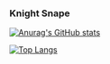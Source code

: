 ### Knight Snape

[![Anurag's GitHub stats](https://github-readme-stats.vercel.app/api?username=KnightSnape)](https://github.com/anuraghazra/github-readme-stats)



[![Top Langs](https://github-readme-stats.vercel.app/api/top-langs/?username=KnightSnape)](https://github.com/anuraghazra/github-readme-stats)



